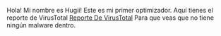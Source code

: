 Hola! Mi nombre es Hugii! Este es mi primer optimizador. Aquí tienes el reporte de VirusTotal [Reporte De VirusTotal](https://www.virustotal.com/gui/file/cf9901dd294186524f6fae56481de749a7dbe57b5c79b1e47863494d46eef913?nocache=1 "Virustotal") Para que veas que no tiene ningún malware dentro.
